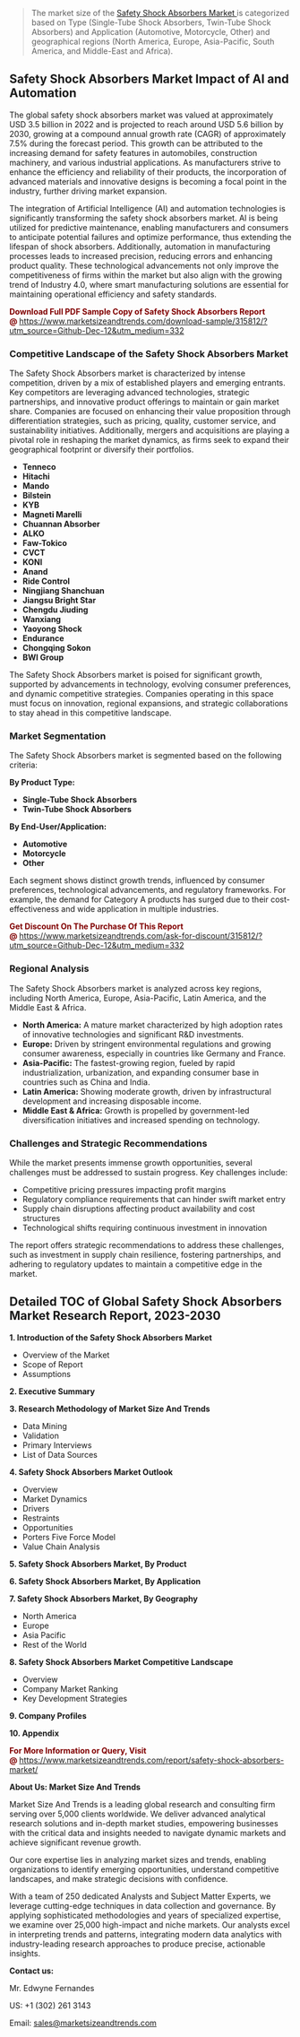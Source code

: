 <blockquote><p>The market size of the <a href="https://www.marketsizeandtrends.com/download-sample/315812/?utm_source=Github-Dec-12&amp;utm_medium=332" target="_blank">Safety Shock Absorbers Market </a>is categorized based on Type (Single-Tube Shock Absorbers, Twin-Tube Shock Absorbers) and Application (Automotive, Motorcycle, Other) and geographical regions (North America, Europe, Asia-Pacific, South America, and Middle-East and Africa).</p></blockquote><p><h2>Safety Shock Absorbers Market Impact of AI and Automation</h2><p>The global safety shock absorbers market was valued at approximately USD 3.5 billion in 2022 and is projected to reach around USD 5.6 billion by 2030, growing at a compound annual growth rate (CAGR) of approximately 7.5% during the forecast period. This growth can be attributed to the increasing demand for safety features in automobiles, construction machinery, and various industrial applications. As manufacturers strive to enhance the efficiency and reliability of their products, the incorporation of advanced materials and innovative designs is becoming a focal point in the industry, further driving market expansion.</p><p>The integration of Artificial Intelligence (AI) and automation technologies is significantly transforming the safety shock absorbers market. AI is being utilized for predictive maintenance, enabling manufacturers and consumers to anticipate potential failures and optimize performance, thus extending the lifespan of shock absorbers. Additionally, automation in manufacturing processes leads to increased precision, reducing errors and enhancing product quality. These technological advancements not only improve the competitiveness of firms within the market but also align with the growing trend of Industry 4.0, where smart manufacturing solutions are essential for maintaining operational efficiency and safety standards.</p></p><p><strong><span style="color: #800000;">Download Full PDF Sample Copy of Safety Shock Absorbers Report @</span>&nbsp;</strong><a href="https://www.marketsizeandtrends.com/download-sample/315812/?utm_source=Github-Dec-12&amp;utm_medium=332">https://www.marketsizeandtrends.com/download-sample/315812/?utm_source=Github-Dec-12&amp;utm_medium=332</a></p><h3>Competitive Landscape of the Safety Shock Absorbers Market</h3><p>The Safety Shock Absorbers market is characterized by intense competition, driven by a mix of established players and emerging entrants. Key competitors are leveraging advanced technologies, strategic partnerships, and innovative product offerings to maintain or gain market share. Companies are focused on enhancing their value proposition through differentiation strategies, such as pricing, quality, customer service, and sustainability initiatives. Additionally, mergers and acquisitions are playing a pivotal role in reshaping the market dynamics, as firms seek to expand their geographical footprint or diversify their portfolios.</p><p><strong><p><ul><li>Tenneco </li><li> Hitachi </li><li> Mando </li><li> Bilstein </li><li> KYB </li><li> Magneti Marelli </li><li> Chuannan Absorber </li><li> ALKO </li><li> Faw-Tokico </li><li> CVCT </li><li> KONI </li><li> Anand </li><li> Ride Control </li><li> Ningjiang Shanchuan </li><li> Jiangsu Bright Star </li><li> Chengdu Jiuding </li><li> Wanxiang </li><li> Yaoyong Shock </li><li> Endurance </li><li> Chongqing Sokon </li><li> BWI Group</p></li></ul></p></strong></p><p>The Safety Shock Absorbers market is poised for significant growth, supported by advancements in technology, evolving consumer preferences, and dynamic competitive strategies. Companies operating in this space must focus on innovation, regional expansions, and strategic collaborations to stay ahead in this competitive landscape.</p><h3>Market Segmentation</h3><p>The Safety Shock Absorbers market is segmented based on the following criteria:</p><p><strong>By Product Type:</strong></p><p><strong><p><ul><li>Single-Tube Shock Absorbers </li><li> Twin-Tube Shock Absorbers</p></li></ul></p></strong></p><p><strong>By End-User/Application:</strong></p><p><strong><p><ul><li>Automotive </li><li> Motorcycle </li><li> Other</p></li></ul></p></strong></p><p>Each segment shows distinct growth trends, influenced by consumer preferences, technological advancements, and regulatory frameworks. For example, the demand for Category A products has surged due to their cost-effectiveness and wide application in multiple industries.</p><p><strong><span style="color: #800000;">Get Discount On The Purchase Of This Report @&nbsp;</span></strong><a href="https://www.marketsizeandtrends.com/ask-for-discount/315812/?utm_source=Github-Dec-12&amp;utm_medium=332">https://www.marketsizeandtrends.com/ask-for-discount/315812/?utm_source=Github-Dec-12&amp;utm_medium=332</a></p><h3>Regional Analysis</h3><p>The Safety Shock Absorbers market is analyzed across key regions, including North America, Europe, Asia-Pacific, Latin America, and the Middle East &amp; Africa.</p><ul><li><strong>North America:</strong> A mature market characterized by high adoption rates of innovative technologies and significant R&amp;D investments.</li><li><strong>Europe:</strong> Driven by stringent environmental regulations and growing consumer awareness, especially in countries like Germany and France.</li><li><strong>Asia-Pacific:</strong> The fastest-growing region, fueled by rapid industrialization, urbanization, and expanding consumer base in countries such as China and India.</li><li><strong>Latin America:</strong> Showing moderate growth, driven by infrastructural development and increasing disposable income.</li><li><strong>Middle East &amp; Africa:</strong> Growth is propelled by government-led diversification initiatives and increased spending on technology.</li></ul><h3>Challenges and Strategic Recommendations</h3><p>While the market presents immense growth opportunities, several challenges must be addressed to sustain progress. Key challenges include:</p><ul><li>Competitive pricing pressures impacting profit margins</li><li>Regulatory compliance requirements that can hinder swift market entry</li><li>Supply chain disruptions affecting product availability and cost structures</li><li>Technological shifts requiring continuous investment in innovation</li></ul><p>The report offers strategic recommendations to address these challenges, such as investment in supply chain resilience, fostering partnerships, and adhering to regulatory updates to maintain a competitive edge in the market.</p><h2>Detailed TOC of Global Safety Shock Absorbers Market Research Report, 2023-2030</h2><p><strong>1. Introduction of the Safety Shock Absorbers Market</strong></p><ul><li>Overview of the Market</li><li>Scope of Report</li><li>Assumptions&nbsp;</li></ul><p><strong>2. Executive Summary</strong></p><p><strong>3. Research Methodology of <strong>Market Size And Trends</strong></strong></p><ul><li>Data Mining</li><li>Validation</li><li>Primary Interviews</li><li>List of Data Sources&nbsp;</li></ul><p><strong>4. Safety Shock Absorbers Market Outlook</strong></p><ul><li>Overview</li><li>Market Dynamics</li><li>Drivers</li><li>Restraints</li><li>Opportunities</li><li>Porters Five Force Model</li><li>Value Chain Analysis&nbsp;</li></ul><p><strong>5. Safety Shock Absorbers Market, By Product</strong></p><p><strong>6. Safety Shock Absorbers Market, By Application</strong></p><p><strong>7. Safety Shock Absorbers Market, By Geography</strong></p><ul><li>North America</li><li>Europe</li><li>Asia Pacific</li><li>Rest of the World&nbsp;</li></ul><p><strong>8. Safety Shock Absorbers Market Competitive Landscape</strong></p><ul><li>Overview</li><li>Company Market Ranking</li><li>Key Development Strategies&nbsp;</li></ul><p><strong>9. Company Profiles</strong></p><p><strong>10. Appendix</strong></p><p><strong><span style="color: #800000;">For More Information or Query, Visit @&nbsp;</span></strong><a href="https://www.marketsizeandtrends.com/report/safety-shock-absorbers-market/">https://www.marketsizeandtrends.com/report/safety-shock-absorbers-market/</a></p><p></p><p><strong>About Us:&nbsp;Market Size And Trends</strong></p><p>Market Size And Trends&nbsp;is a leading global research and consulting firm serving over 5,000 clients worldwide. We deliver advanced analytical research solutions and in-depth market studies, empowering businesses with the critical data and insights needed to navigate dynamic markets and achieve significant revenue growth.</p><p>Our core expertise lies in analyzing market sizes and trends, enabling organizations to identify emerging opportunities, understand competitive landscapes, and make strategic decisions with confidence.</p><p>With a team of 250 dedicated Analysts and Subject Matter Experts, we leverage cutting-edge techniques in data collection and governance. By applying sophisticated methodologies and years of specialized expertise, we examine over 25,000 high-impact and niche markets. Our analysts excel in interpreting trends and patterns, integrating modern data analytics with industry-leading research approaches to produce precise, actionable insights.</p><p><strong>Contact us:</strong></p><p>Mr. Edwyne Fernandes</p><p>US: +1 (302) 261 3143</p><p>Email: <a href="mailto:sales@marketsizeandtrends.com">sales@marketsizeandtrends.com</a>&nbsp;</p>
